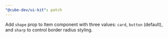 ```yaml
---
"@cube-dev/ui-kit": patch
---
```


Add `shape` prop to Item component with three values: `card`, `button` (default), and `sharp` to control border radius styling.

